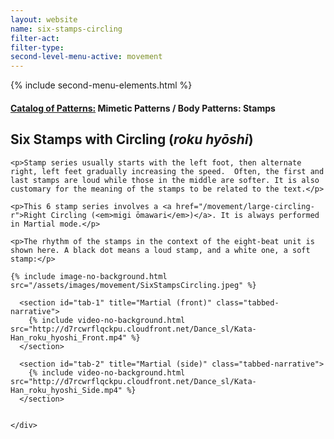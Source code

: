 ```yaml
---
layout: website
name: six-stamps-circling
filter-act:
filter-type:
second-level-menu-active: movement
---
```

{% include second-menu-elements.html %}

<main class="page-content">
  <div class="text-container">
    <h4><a href="/movement#catalog">Catalog of Patterns:</a> Mimetic Patterns / Body Patterns: Stamps</h4>
    <h2>Six Stamps with Circling (<em>roku hyōshi</em>)</h2>

    <p>Stamp series usually starts with the left foot, then alternate right, left feet gradually increasing the speed.  Often, the first and last stamps are loud while those in the middle are softer. It is also customary for the meaning of the stamps to be related to the text.</p>

    <p>This 6 stamp series involves a <a href="/movement/large-circling-r">Right Circling (<em>migi ōmawari</em>)</a>. It is always performed in Martial mode.</p>

    <p>The rhythm of the stamps in the context of the eight-beat unit is shown here. A black dot means a loud stamp, and a white one, a soft stamp:</p>

    {% include image-no-background.html src="/assets/images/movement/SixStampsCircling.jpeg" %}


  </div>


<div class="tabs-container">
  <div class="tabs-container__links">
    <div class="wrapper">
      <div id="tabs"></div>
    </div>
  </div>
  <div class="tabs-container__content">
    <div class="wrapper">

      <section id="tab-1" title="Martial (front)" class="tabbed-narrative">
        {% include video-no-background.html src="http://d7rcwrflqckpu.cloudfront.net/Dance_sl/Kata-Han_roku_hyoshi_Front.mp4" %}
      </section>

      <section id="tab-2" title="Martial (side)" class="tabbed-narrative">
        {% include video-no-background.html src="http://d7rcwrflqckpu.cloudfront.net/Dance_sl/Kata-Han_roku_hyoshi_Side.mp4" %}
      </section>


    </div>
  </div>
</div>
</main>
